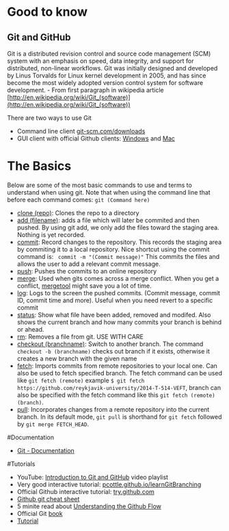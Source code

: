 # Good to know

## Git and GitHub

Git is a distributed revision control and source code management (SCM) system with an emphasis on speed, data integrity, and support for distributed, non-linear workflows. Git was initially designed and developed by Linus Torvalds for Linux kernel development in 2005, and has since become the most widely adopted version control system for software development. - From first paragraph in wikipedia article [http://en.wikipedia.org/wiki/Git_(software)](http://en.wikipedia.org/wiki/Git_(software))

There are two ways to use Git

* Command line client [git-scm.com/downloads](http://git-scm.com/downloads/)
* GUI client with official Github clients: [Windows](https://windows.github.com/) and [Mac](https://mac.github.com/)

# The Basics

Below are some of the most basic commands to use and terms to understand when using git. Note that when using the command line that before each command comes: ```git (Command here)```

* [clone (repo)](http://git-scm.com/docs/git-clone): Clones the repo to a directory
* [add (filename)](http://git-scm.com/docs/git-add): adds a file which will later be commited and then pushed. By using git add, we only add the files toward the staging area. Nothing is yet recorded.
* [commit](http://git-scm.com/docs/git-commit): Record changes to the repository. This records the staging area by commiting it to a local repository. Nice shortcut using the commit command is: ``` commit -m "(Commit message)"``` This commits the files and allows the user to add a relevant commit message.
* [push](http://git-scm.com/docs/git-push): Pushes the commits to an online repository
* [merge](http://git-scm.com/docs/git-merge): Used when gits comes across a merge conflict. When you get a conflict, [mergetool](http://git-scm.com/docs/git-mergetool) might save you a lot of time.
* [log](http://git-scm.com/docs/git-log): Logs to the screen the pushed commits. (Commit message, commit ID, commit time and more). Useful when you need revert to a specific commit
* [status](http://git-scm.com/docs/git-status): Show what file have been added, removed and modifed. Also shows the current branch and how many commits your branch is behind or ahead.
* [rm](http://git-scm.com/docs/git-rm): Removes a file from git. USE WITH CARE
* [checkout (branchname)](http://git-scm.com/docs/git-checkout): Switch to another branch. The command ```checkout -b (branchname)``` checks out branch if it exists, otherwise it creates a new branch with the given name
* [fetch](https://www.atlassian.com/git/tutorials/syncing/git-fetch): Imports commits from remote repositories to your local one. Can also be used to fetch specified branch. The fetch command can be used like ```git fetch (remote)``` example  ```$ git fetch https://github.com/reykjavik-university/2014-T-514-VEFT```, branch can also be specified with the fetch command like this ```git fetch (remote) (branch)```.
* [pull](http://git-scm.com/docs/git-pull): Incorporates changes from a remote repository into the current branch. In its default mode, ```git pull``` is shorthand for ```git fetch``` followed by ```git merge FETCH_HEAD```.

#Documentation
* [Git - Documentation](http://git-scm.com/doc)

#Tutorials

* YouTube: [Introduction to Git and GitHub](https://www.youtube.com/playlist?list=PL5-da3qGB5IBLMp7LtN8Nc3Efd4hJq0kD) video playlist
* Very good interactive tutorial: [pcottle.github.io/learnGitBranching](http://pcottle.github.io/learnGitBranching/)
* Official Github interactive tutorial: [try.github.com](http://try.github.com/)
* [Github git cheat sheet](https://github.com/github/training-materials/blob/master/downloads/github-git-cheat-sheet.pdf?raw=true)
* 5 minite read about [Understanding the Github Flow](https://guides.github.com/introduction/flow/index.html)
* Official Git [book](http://git-scm.com/book)
* [Tutorial](https://www.atlassian.com/git/tutorials/syncing)
